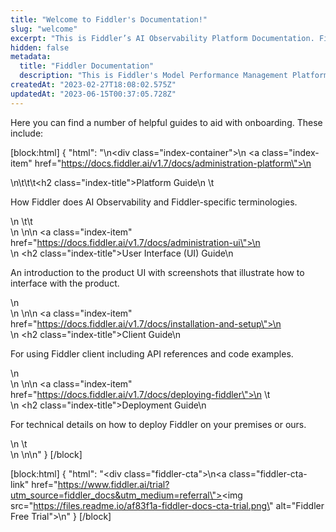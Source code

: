 ```yaml
---
title: "Welcome to Fiddler's Documentation!"
slug: "welcome"
excerpt: "This is Fiddler’s AI Observability Platform Documentation. Fiddler is a pioneer in AI Observability for responsible AI. Data Science, MLOps, and LOB teams use Fiddler to monitor, explain, analyze, and improve ML models, generative AI models, and AI applications."
hidden: false
metadata: 
  title: "Fiddler Documentation"
  description: "This is Fiddler's Model Performance Management Platform Documentation. Fiddler is a pioneer in enterprise Model Performance Management. Data Science, MLOps, and business teams use Fiddler to monitor, explain, analyze, and improve their models and build trust into AI."
createdAt: "2023-02-27T18:08:02.575Z"
updatedAt: "2023-06-15T00:37:05.728Z"
---
```

Here you can find a number of helpful guides to aid with onboarding. These include:

[block:html]
{
  "html": "<style>\n  .index-container {\n      display: grid;\n      grid: auto / 50% 50%;\n      grid-gap: 20px;\n      max-width: 97.5%;\n  }\n  .index-container .index-item {\n    padding: 20px;\n    border: 1px solid #CCCCCC;\n    border-radius: 5px;\n    grid-gap: 15px;\n    \n}\n.index-item{\n  text-decoration: none !important;\n  color: #000000;\n }\n.index-item:hover{\n  color: #000000;\n  border-color: #1A5EF3;\n  -webkit-box-shadow: 0 2px 4px rgb(0 0 0 / 10%);\n  -moz-box-shadown: 0 2px 4px rgb(0 0 0 / 10%);\n  box-shadow: 0 2px 4px rgb(0 0 0 / 10%);\n } \n  \n.index-title {\n    font-size: 20px !important;\n    color: #111111;\n    margin-top: 0px !important;\n    margin-bottom: 20px;\n}\n@media only screen and (max-width: 420px){\n  .index-container {\n    grid: auto / 100%;\n  }\n}\n  </style>\n<div class=\"index-container\">\n  <a class=\"index-item\" href=\"https://docs.fiddler.ai/v1.7/docs/administration-platform\">\n    <div>\n\t\t\t<h2 class=\"index-title\">Platform Guide</h2>\n    \t<p>How Fiddler does AI Observability and Fiddler-specific terminologies.</p>\n \t\t</div>\n  </a>\n\n  <a class=\"index-item\" href=\"https://docs.fiddler.ai/v1.7/docs/administration-ui\">\n    <div>\n      <h2 class=\"index-title\">User Interface (UI) Guide</h2>\n      <p>An introduction to the product UI with screenshots that illustrate how to interface with the product.</p>\n    </div>\n  </a>\n\n  <a class=\"index-item\" href=\"https://docs.fiddler.ai/v1.7/docs/installation-and-setup\">\n    <div>\n      <h2 class=\"index-title\">Client Guide</h2>\n      <p>For using Fiddler client including API references and code examples.</p>\n    </div>\n  </a>\n\n  <a class=\"index-item\" href=\"https://docs.fiddler.ai/v1.7/docs/deploying-fiddler\">\n  \t<div>\n      <h2 class=\"index-title\">Deployment Guide</h2>\n      <p>For technical details on how to deploy Fiddler on your premises or ours.</p>\n  \t</div>\n  </a>\n</div>\n"
}
[/block]

[block:html]
{
  "html": "<div class=\"fiddler-cta\">\n<a class=\"fiddler-cta-link\" href=\"https://www.fiddler.ai/trial?utm_source=fiddler_docs&utm_medium=referral\"><img src=\"https://files.readme.io/af83f1a-fiddler-docs-cta-trial.png\" alt=\"Fiddler Free Trial\"></a>\n</div>"
}
[/block]